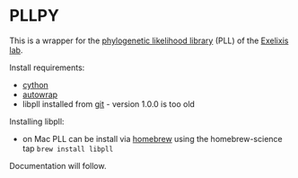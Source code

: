 # PLLPY
This is a wrapper for the [phylogenetic likelihood library](http://www.libpll.org/) (PLL) of the [Exelixis lab](http://sco.h-its.org/exelixis/index.html).

Install requirements:
  - [cython](http://cython.org/)
  - [autowrap](https://github.com/uweschmitt/autowrap)
  - libpll installed from [git](https://www.assembla.com/code/phylogenetic-likelihood-library/git/nodes/master) - version 1.0.0 is too old

Installing libpll:
  - on Mac PLL can be install via [homebrew](http://brew.sh/) using the homebrew-science tap
  `brew install libpll`

Documentation will follow.
